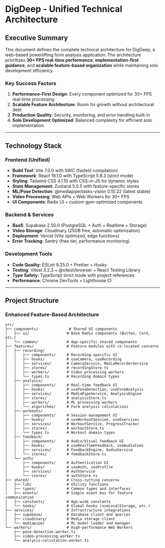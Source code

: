 # DigDeep - Unified Technical Architecture

## Executive Summary

This document defines the complete technical architecture for DigDeep, a web-based powerlifting form analysis application. The architecture prioritizes **30+ FPS real-time performance**, **implementation-first guidance**, and **scalable feature-based organization** while maintaining solo development efficiency.

### Key Success Factors

1. **Performance-First Design**: Every component optimized for 30+ FPS real-time processing
2. **Scalable Feature Architecture**: Room for growth without architectural debt
3. **Production Quality**: Security, monitoring, and error handling built-in
4. **Solo Development Optimized**: Balanced complexity for efficient solo implementation

---

## Technology Stack

### Frontend (Unified)

- **Build Tool**: Vite 7.0.0 with SWC (fastest compilation)
- **Framework**: React 19.1.0 with TypeScript 5.8.3 (strict mode)
- **Styling**: Tailwind CSS 4.1.10 with CSS-in-JS for dynamic styles
- **State Management**: Zustand 5.0.5 with feature-specific stores
- **ML/Pose Detection**: @mediapipe/tasks-vision 0.10.22 (latest stable)
- **Video Processing**: Web APIs + Web Workers for 30+ FPS
- **UI Components**: Radix UI + custom gym-optimized components

### Backend & Services

- **BaaS**: Supabase 2.50.0 (PostgreSQL + Auth + Realtime + Storage)
- **Video Storage**: Cloudinary (25GB free, automatic optimization)
- **Deployment**: Vercel (Vite optimized, edge functions)
- **Error Tracking**: Sentry (free tier, performance monitoring)

### Development Tools

- **Code Quality**: ESLint 9.25.0 + Prettier + Husky
- **Testing**: Vitest 3.2.3 + @vitest/browser + React Testing Library
- **Type Safety**: TypeScript strict mode with project references
- **Performance**: Chrome DevTools + Lighthouse CI

---

## Project Structure

### Enhanced Feature-Based Architecture

```
src/
├── components/              # Shared UI components
│   ├── ui/                 # Base Radix components (Button, Card, etc.)
│   └── common/             # App-specific shared components
├── features/               # Feature modules with co-located concerns
│   ├── recording/
│   │   ├── components/     # Recording-specific UI
│   │   ├── hooks/          # useCamera, useRecording
│   │   ├── services/       # CameraService, MediaRecorderService
│   │   ├── stores/         # recordingStore.ts
│   │   ├── workers/        # Video processing workers
│   │   └── types.ts        # Recording domain types
│   ├── analysis/
│   │   ├── components/     # Real-time feedback UI
│   │   ├── hooks/          # usePoseDetection, useFormAnalysis
│   │   ├── services/       # MediaPipeService, AnalysisEngine
│   │   ├── stores/         # analysisStore.ts
│   │   ├── workers/        # ML processing workers
│   │   └── algorithms/     # Form analysis calculations
│   ├── workouts/
│   │   ├── components/     # Session management UI
│   │   ├── hooks/          # useWorkoutSession, useExercises
│   │   ├── services/       # WorkoutService, ProgressTracker
│   │   ├── stores/         # workoutStore.ts
│   │   └── types.ts        # Workout domain types
│   ├── feedback/
│   │   ├── components/     # Audio/Visual feedback UI
│   │   ├── hooks/          # useRealTimeFeedback, useAudioCues
│   │   ├── services/       # FeedbackEngine, AudioService
│   │   └── stores/         # feedbackStore.ts
│   └── auth/
│       ├── components/     # Authentication UI
│       ├── hooks/          # useAuth, useProfile
│       ├── services/       # AuthService
│       └── stores/         # authStore.ts
├── shared/                 # Cross-cutting concerns
│   ├── lib/                # Utility functions
│   ├── types/              # Common types and interfaces
│   ├── events/             # Simple event bus for feature communication
│   ├── constants/          # App-wide constants
│   └── hooks/              # Global hooks (useLocalStorage, etc.)
├── services/               # Infrastructure integrations
│   ├── supabase/           # Database client and queries
│   ├── cloudinary/         # Media storage client
│   └── mediapipe/          # ML model loader and manager
└── workers/                # High-performance Web Workers
    ├── pose-detection.worker.ts
    ├── video-processing.worker.ts
    └── analysis-calculation.worker.ts
```
